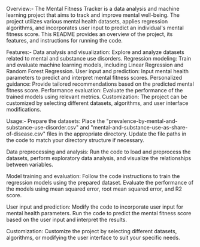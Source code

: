 Overview:-
    The Mental Fitness Tracker is a data analysis and machine learning project that aims to track and improve mental well-being. The   project utilizes various mental health datasets, applies regression algorithms, and incorporates user input to predict an individual's   mental fitness score. This README provides an overview of the project, its features, and instructions for running the code.

Features:-
    Data analysis and visualization: Explore and analyze datasets related to mental and substance use disorders.
    Regression modeling: Train and evaluate machine learning models, including Linear Regression and Random Forest Regression.
    User input and prediction: Input mental health parameters to predict and interpret mental fitness scores.
    Personalized guidance: Provide tailored recommendations based on the predicted mental fitness score.
    Performance evaluation: Evaluate the performance of the trained models using relevant metrics.
    Customization: The project can be customized by selecting different datasets, algorithms, and user interface modifications.

Usage:-
Prepare the datasets:
    Place the "prevalence-by-mental-and-substance-use-disorder.csv" and "mental-and-substance-use-as-share-of-disease.csv" files in the     appropriate directory.
    Update the file paths in the code to match your directory structure if necessary.

Data preprocessing and analysis:
    Run the code to load and preprocess the datasets, perform exploratory data analysis, and visualize the relationships between variables.

Model training and evaluation:
    Follow the code instructions to train the regression models using the prepared dataset.
    Evaluate the performance of the models using mean squared error, root mean squared error, and R2 score.

User input and prediction:
    Modify the code to incorporate user input for mental health parameters.
    Run the code to predict the mental fitness score based on the user input and interpret the results.

Customization:
    Customize the project by selecting different datasets, algorithms, or modifying the user interface to suit your specific needs.
